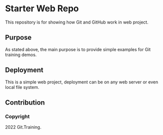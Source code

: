 # Starter Web Repo

This repository is for showing how Git and GitHub work in web project.

## Purpose

As stated above, the main purpose is to provide simple examples for Git training demos.

## Deployment

This is a simple web project, deployment can be on any web server or even local file system.

## Contribution

### Copyright

2022 Git.Training.